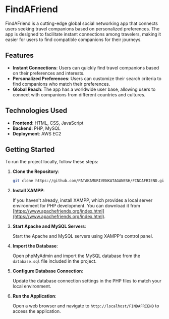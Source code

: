 # FindAFriend

FindAFriend is a cutting-edge global social networking app that connects users seeking travel companions based on personalized preferences. The app is designed to facilitate instant connections among travelers, making it easier for users to find compatible companions for their journeys.

## Features

- **Instant Connections**: Users can quickly find travel companions based on their preferences and interests.
- **Personalized Preferences**: Users can customize their search criteria to find companions who match their preferences.
- **Global Reach**: The app has a worldwide user base, allowing users to connect with companions from different countries and cultures.

## Technologies Used

- **Frontend**: HTML, CSS, JavaScript
- **Backend**: PHP, MySQL
- **Deployment**: AWS EC2

## Getting Started

To run the project locally, follow these steps:

1. **Clone the Repository**:

   ```bash
   git clone https://github.com/PATAKAMURIVENKATAGANESH/FINDAFRIEND.git
   ```

2. **Install XAMPP**:

   If you haven't already, install XAMPP, which provides a local server environment for PHP development. You can download it from [https://www.apachefriends.org/index.html](https://www.apachefriends.org/index.html).

3. **Start Apache and MySQL Servers**:

   Start the Apache and MySQL servers using XAMPP's control panel.

4. **Import the Database**:

   Open phpMyAdmin and import the MySQL database from the `database.sql` file included in the project.

5. **Configure Database Connection**:

   Update the database connection settings in the PHP files to match your local environment.

6. **Run the Application**:

   Open a web browser and navigate to `http://localhost/FINDAFRIEND` to access the application.
